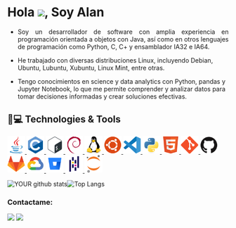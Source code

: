 <h1 align = "justify"> Hola <img src="https://media.giphy.com/media/hvRJCLFzcasrR4ia7z/giphy.gif" width="25px">, Soy Alan</h1>  

- <p align = "justify">Soy un desarrollador de software con amplia experiencia en programación orientada a objetos con Java, así como en otros lenguajes de programación como Python, C, C+ y ensamblador IA32 e IA64.</p>  

- He trabajado con diversas distribuciones Linux, incluyendo Debian, Ubuntu, Lubuntu, Xubuntu, Linux Mint, entre otras.

- Tengo conocimientos en science y data analytics con Python, pandas y Jupyter Notebook, lo que me permite comprender y analizar datos para tomar decisiones informadas y crear soluciones efectivas.


## 🚀💻 Technologies & Tools


<a href="https://www.java.com" target="_blank"> <img src="https://raw.githubusercontent.com/devicons/devicon/master/icons/java/java-original.svg" alt="java" width="40" height="40"/> </a><a href="https://www.github.com" target="_blank"><img src="https://github.com/alan1996colo/alan1996colo/blob/main/incons/c-original.svg" alt="c" width="40" height="40"/> </a><a href="https://www.github.com" target="_blank"><img src="https://github.com/alan1996colo/alan1996colo/blob/main/incons/bash-original.svg" alt="bash" width="40" height="40"/> </a><a href="https://www.github.com" target="_blank"><img src="https://github.com/alan1996colo/alan1996colo/blob/main/incons/debian-original.svg" alt="debian" width="40" height="40"/> </a><a href="https://www.github.com" target="_blank"><img src="https://github.com/alan1996colo/alan1996colo/blob/main/incons/linux-original.svg" alt="linux" width="40" height="40"/> </a><a href="https://www.github.com" target="_blank"><img src="https://github.com/alan1996colo/alan1996colo/blob/main/incons/ubuntu-plain.svg" alt="ubuntu" width="40" height="40"/> </a><a href="https://www.github.com" target="_blank"><img src="https://github.com/alan1996colo/alan1996colo/blob/main/incons/vscode-original.svg" alt="vscode" width="40" height="40"/> </a><a href="https://www.github.com" target="_blank"><img src="https://github.com/alan1996colo/alan1996colo/blob/main/incons/python-original.svg" alt="python" width="40" height="40"/> </a><a href="https://www.github.com" target="_blank"><img src="https://github.com/alan1996colo/alan1996colo/blob/main/incons/html5-original.svg" alt="html5" width="40" height="40"/> </a><a href="https://www.github.com" target="_blank"><img src="https://github.com/alan1996colo/alan1996colo/blob/main/incons/git-original.svg" alt="git" width="40" height="40"/> </a><a href="https://www.github.com" target="_blank"><img src="https://github.com/alan1996colo/alan1996colo/blob/main/incons/github-original.svg" alt="github" width="40" height="40"/> </a><a href="https://www.github.com" target="_blank"><img src="https://github.com/alan1996colo/alan1996colo/blob/main/incons/gitlab-original.svg" alt="gitlab" width="40" height="40"/> </a><a href="https://www.github.com" target="_blank"><img src="https://github.com/alan1996colo/alan1996colo/blob/main/incons/googlecloud-original.svg" alt="googleCloud" width="40" height="40"/> </a><a href="https://www.github.com" target="_blank"><img src="https://github.com/alan1996colo/alan1996colo/blob/main/incons/bitbucket-original.svg" alt="bitbucket" width="40" height="40"/> </a>
<a href="https://www.github.com" target="_blank"><img src="https://github.com/alan1996colo/alan1996colo/blob/main/incons/pandas-original.svg" alt="pandas" width="40" height="40"/> </a>
<a href="https://www.github.com" target="_blank"><img src="https://github.com/alan1996colo/alan1996colo/blob/main/incons/jupyter-original.svg" alt="jupyter" width="40" height="40"/> </a>









![YOUR github stats](https://github-readme-stats.vercel.app/api?username=alan1996colo)![Top Langs](https://github-readme-stats.vercel.app/api/top-langs/?username=alan1996colo&hide=TeX&layout=compact)
<h3 align="left">Contactame:</h3>

[<img src="https://img.shields.io/badge/twitter-%231DA1F2.svg?&style=for-the-badge&logo=twitter&logoColor=white" />](https://twitter.com/alan1996colo) 
[<img src="https://img.shields.io/badge/linkedin-%230077B5.svg?&style=for-the-badge&logo=linkedin&logoColor=white" />](https://www.linkedin.com/in/alan-echabarri-58226514b/)
